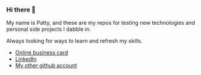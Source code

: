 ### Hi there 👋

My name is Patty, and these are my repos for testing new technologies and personal side projects I dabble in.

Always looking for ways to learn and refresh my skills.

- [Online business card](https://meet.pattyr.dev)
- [LinkedIn](https://www.linkedin.com/in/pramert/)
- [My other github account](https://github.com/pattyr)

<!--
**smyleeface/smyleeface** is a ✨ _special_ ✨ repository because its `README.md` (this file) appears on your GitHub profile.

Here are some ideas to get you started:

- 🔭 I’m currently working on ...
- 🌱 I’m currently learning ...
- 👯 I’m looking to collaborate on ...
- 🤔 I’m looking for help with ...
- 💬 Ask me about ...
- 📫 How to reach me: ...
- 😄 Pronouns: ...
- ⚡ Fun fact: ...
-->

